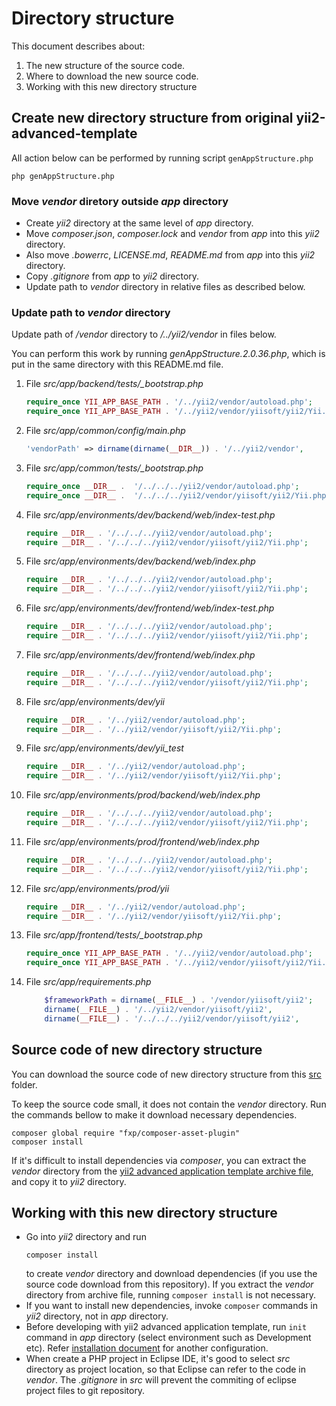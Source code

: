 # Directory structure

This document describes about:
1. The new structure of the source code.
1. Where to download the new source code.
1. Working with this new directory structure

## Create new directory structure from original yii2-advanced-template

All action below can be performed by running script `genAppStructure.php`
```
php genAppStructure.php
```

### Move *vendor* diretory outside *app* directory

* Create *yii2* directory at the same level of *app* directory.
* Move *composer.json*, *composer.lock* and *vendor* from *app* into this *yii2* directory.
* Also move *.bowerrc*, *LICENSE.md*, *README.md* from *app* into this *yii2* directory.
* Copy *.gitignore* from *app* to *yii2* directory.
* Update path to *vendor* directory in relative files as described below.

### Update path to *vendor* directory
Update path of */vendor* directory to */../yii2/vendor* in files below.

You can perform this work by running *genAppStructure.2.0.36.php*, which is put in the same directory with this README.md file.

1. File *src/app/backend/tests/_bootstrap.php*
    ```php
    require_once YII_APP_BASE_PATH . '/../yii2/vendor/autoload.php';
    require_once YII_APP_BASE_PATH . '/../yii2/vendor/yiisoft/yii2/Yii.php';
    ```
1. File *src/app/common/config/main.php*
    ```php
    'vendorPath' => dirname(dirname(__DIR__)) . '/../yii2/vendor',
    ```
1. File *src/app/common/tests/_bootstrap.php*
    ```php
    require_once __DIR__ .  '/../../../yii2/vendor/autoload.php';
    require_once __DIR__ .  '/../../../yii2/vendor/yiisoft/yii2/Yii.php';
    ```
1. File *src/app/environments/dev/backend/web/index-test.php*
    ```php
    require __DIR__ . '/../../../yii2/vendor/autoload.php';
    require __DIR__ . '/../../../yii2/vendor/yiisoft/yii2/Yii.php';
    ```
1. File *src/app/environments/dev/backend/web/index.php*
    ```php
    require __DIR__ . '/../../../yii2/vendor/autoload.php';
    require __DIR__ . '/../../../yii2/vendor/yiisoft/yii2/Yii.php';
    ```
1. File *src/app/environments/dev/frontend/web/index-test.php*
    ```php
    require __DIR__ . '/../../../yii2/vendor/autoload.php';
    require __DIR__ . '/../../../yii2/vendor/yiisoft/yii2/Yii.php';
    ```
1. File *src/app/environments/dev/frontend/web/index.php*
    ```php
    require __DIR__ . '/../../../yii2/vendor/autoload.php';
    require __DIR__ . '/../../../yii2/vendor/yiisoft/yii2/Yii.php';
    ```
1. File *src/app/environments/dev/yii*
    ```php
    require __DIR__ . '/../yii2/vendor/autoload.php';
    require __DIR__ . '/../yii2/vendor/yiisoft/yii2/Yii.php';
    ```
1. File *src/app/environments/dev/yii_test*
    ```php
    require __DIR__ . '/../yii2/vendor/autoload.php';
    require __DIR__ . '/../yii2/vendor/yiisoft/yii2/Yii.php';
    ```
1. File *src/app/environments/prod/backend/web/index.php*
    ```php
    require __DIR__ . '/../../../yii2/vendor/autoload.php';
    require __DIR__ . '/../../../yii2/vendor/yiisoft/yii2/Yii.php';
    ```
1. File *src/app/environments/prod/frontend/web/index.php*
    ```php
    require __DIR__ . '/../../../yii2/vendor/autoload.php';
    require __DIR__ . '/../../../yii2/vendor/yiisoft/yii2/Yii.php';
    ```
1. File *src/app/environments/prod/yii*
    ```php
    require __DIR__ . '/../yii2/vendor/autoload.php';
    require __DIR__ . '/../yii2/vendor/yiisoft/yii2/Yii.php';
    ```
1. File *src/app/frontend/tests/_bootstrap.php*
    ```php
    require_once YII_APP_BASE_PATH . '/../yii2/vendor/autoload.php';
    require_once YII_APP_BASE_PATH . '/../yii2/vendor/yiisoft/yii2/Yii.php';
    ```
1. File *src/app/requirements.php*
    ```php
        $frameworkPath = dirname(__FILE__) . '/vendor/yiisoft/yii2';
		dirname(__FILE__) . '/../yii2/vendor/yiisoft/yii2',
		dirname(__FILE__) . '/../../../yii2/vendor/yiisoft/yii2',
    ```

## Source code of new directory structure

You can download the source code of new directory structure from this [src](./src) folder.

To keep the source code small, it does not contain the *vendor* directory. Run the commands bellow to make it download necessary dependencies.
```shell
composer global require "fxp/composer-asset-plugin"
composer install
```

If it's difficult to install dependencies via *composer*, you can extract the *vendor* directory from the [yii2 advanced application template archive file](https://github.com/yiisoft/yii2/releases/download/2.0.36/yii-advanced-app-2.0.36.tgz), and copy it to *yii2* directory.

## Working with this new directory structure

* Go into *yii2* directory and run
  ```shell
  composer install
  ```
  to create *vendor* directory and download dependencies (if you use the source code download from this repository). If you extract the *vendor* directory from archive file, running `composer install` is not necessary.
* If you want to install new dependencies, invoke `composer` commands in *yii2* directory, not in *app* directory.
* Before developing with yii2 advanced application template, run `init` command in *app* directory (select environment such as Development etc). Refer [installation document](https://www.yiiframework.com/extension/yiisoft/yii2-app-advanced/doc/guide/2.0/en/start-installation) for another configuration.
* When create a PHP project in Eclipse IDE, it's good to select *src* directory as project location, so that Eclipse can refer to the code in *vendor*. The *.gitignore* in *src* will prevent the commiting of eclipse project files to git repository.